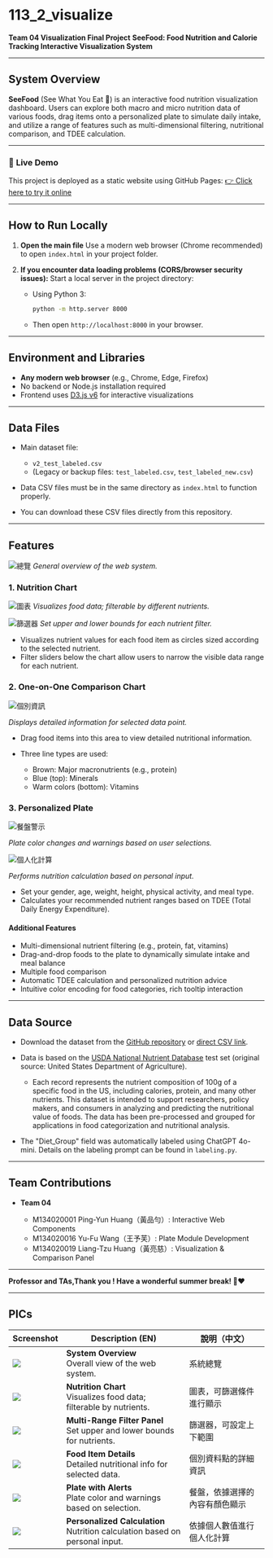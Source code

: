 # 113\_2\_visualize

**Team 04 Visualization Final Project**
**SeeFood: Food Nutrition and Calorie Tracking Interactive Visualization System**

---

## System Overview

**SeeFood** (See What You Eat 👀) is an interactive food nutrition visualization dashboard. Users can explore both macro and micro nutrition data of various foods, drag items onto a personalized plate to simulate daily intake, and utilize a range of features such as multi-dimensional filtering, nutritional comparison, and TDEE calculation.

---

### 🔗 **Live Demo**

This project is deployed as a static website using GitHub Pages:
[👉 Click here to try it online](https://a1093351.github.io/)

---

## How to Run Locally

1. **Open the main file**
   Use a modern web browser (Chrome recommended) to open `index.html` in your project folder.

2. **If you encounter data loading problems (CORS/browser security issues):**
   Start a local server in the project directory:

   * Using Python 3:

     ```bash
     python -m http.server 8000
     ```
   * Then open `http://localhost:8000` in your browser.

---

## Environment and Libraries

* **Any modern web browser** (e.g., Chrome, Edge, Firefox)
* No backend or Node.js installation required
* Frontend uses [D3.js v6](https://github.com/d3/d3/releases/tag/v6.7.0) for interactive visualizations

---

## Data Files

* Main dataset file:

  * `v2_test_labeled.csv`
  * (Legacy or backup files: `test_labeled.csv`, `test_labeled_new.csv`)
* Data CSV files must be in the same directory as `index.html` to function properly.
* You can download these CSV files directly from this repository.

---

## Features
![總覽](img/總覽.jpg)
*General overview of the web system.*
### 1. Nutrition Chart
![圖表](img/圖表.jpg)
*Visualizes food data; filterable by different nutrients.*

![篩選器](img/篩選器.jpg)
*Set upper and lower bounds for each nutrient filter.*
* Visualizes nutrient values for each food item as circles sized according to the selected nutrient.
* Filter sliders below the chart allow users to narrow the visible data range for each nutrient.

### 2. One-on-One Comparison Chart
![個別資訊](img/個別資訊.jpg)

*Displays detailed information for selected data point.*
* Drag food items into this area to view detailed nutritional information.
* Three line types are used:

  * Brown: Major macronutrients (e.g., protein)
  * Blue (top): Minerals
  * Warm colors (bottom): Vitamins

### 3. Personalized Plate
![餐盤警示](img/餐盤警示.jpg)

*Plate color changes and warnings based on user selections.*

![個人化計算](img/個人化計算.jpg)

*Performs nutrition calculation based on personal input.*

* Set your gender, age, weight, height, physical activity, and meal type.
* Calculates your recommended nutrient ranges based on TDEE (Total Daily Energy Expenditure).

#### Additional Features

* Multi-dimensional nutrient filtering (e.g., protein, fat, vitamins)
* Drag-and-drop foods to the plate to dynamically simulate intake and meal balance
* Multiple food comparison
* Automatic TDEE calculation and personalized nutrition advice
* Intuitive color encoding for food categories, rich tooltip interaction

---

## Data Source

* Download the dataset from the [GitHub repository](https://github.com/a1093351/a1093351.github.io) or [direct CSV link](https://github.com/a1093351/a1093351.github.io/raw/main/v2_test_labeled.csv).
* Data is based on the [USDA National Nutrient Database](https://www.kaggle.com/datasets/haithemhermessi/usda-national-nutrient-database?select=train.csv) test set (original source: United States Department of Agriculture).

  * Each record represents the nutrient composition of 100g of a specific food in the US, including calories, protein, and many other nutrients. This dataset is intended to support researchers, policy makers, and consumers in analyzing and predicting the nutritional value of foods. The data has been pre-processed and grouped for applications in food categorization and nutritional analysis.
* The "Diet\_Group" field was automatically labeled using ChatGPT 4o-mini. Details on the labeling prompt can be found in `labeling.py`.

---

## Team Contributions

* **Team 04**

  * M134020001 Ping-Yun Huang（黃品勻）: Interactive Web Components
  * M134020016 Yu-Fu Wang（王予芙）: Plate Module Development
  * M134020019 Liang-Tzu Huang（黃亮慈）: Visualization & Comparison Panel

---

**Professor and TAs,Thank you ! Have a wonderful summer break! 🥳❤️**

---
## PICs

| Screenshot                               | Description (EN)                                   | 說明（中文）                     |
|-------------------------------------------|----------------------------------------------------|-----------------------------------|
| ![](img/總覽.jpg)       | **System Overview**<br>Overall view of the web system.         | 系統總覽                          |
| ![](img/圖表.jpg)       | **Nutrition Chart**<br>Visualizes food data; filterable by nutrients. | 圖表，可篩選條件進行顯示           |
| ![](img/篩選器.jpg)     | **Multi-Range Filter Panel**<br>Set upper and lower bounds for nutrients. | 篩選器，可設定上下範圍             |
| ![](img/個別資訊.jpg)   | **Food Item Details**<br>Detailed nutritional info for selected data. | 個別資料點的詳細資訊              |
| ![](img/餐盤警示.jpg)   | **Plate with Alerts**<br>Plate color and warnings based on selection. | 餐盤，依據選擇的內容有顏色顯示     |
| ![](img/個人化計算.jpg) | **Personalized Calculation**<br>Nutrition calculation based on personal input. | 依據個人數值進行個人化計算         |
